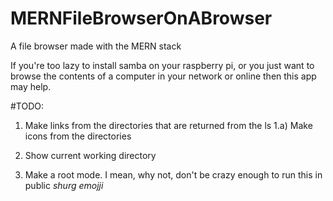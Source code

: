 # MERNFileBrowserOnABrowser
A file browser made with the MERN stack

If you're too lazy to install samba on your raspberry pi,
or you just want to browse the contents of a computer in your network or online
then this app may help.

#TODO:
1) Make links from the directories that are returned from the ls
1.a) Make icons from the directories
2) Show current working directory


9999) Make a root mode. I mean, why not, don't be crazy enough to run this in public *shurg emojji*

